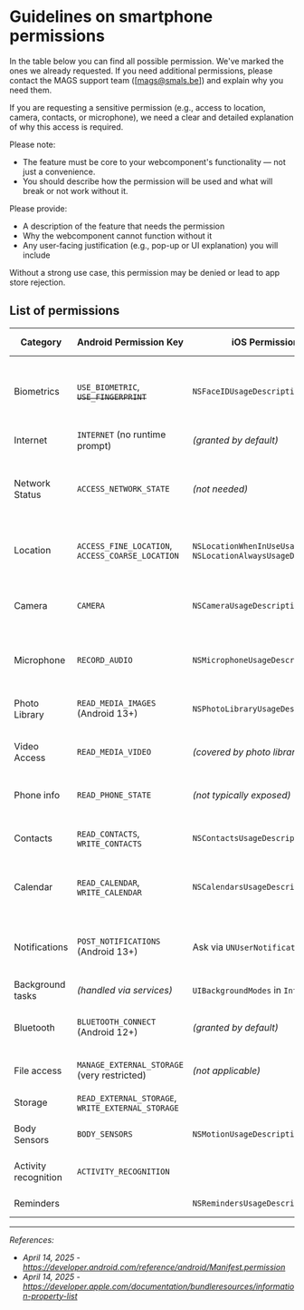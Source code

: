 # Guidelines on smartphone permissions

In the table below you can find all possible permission. We've marked the ones we already requested. 
If you need additional permissions, please contact the MAGS support team ([mags@smals.be]) and explain why you need them.

If you are requesting a sensitive permission (e.g., access to location, camera, contacts, or microphone), we need a 
clear and detailed explanation of why this access is required.

Please note:

- The feature must be core to your webcomponent's functionality — not just a convenience.
- You should describe how the permission will be used and what will break or not work without it.

Please provide:

- A description of the feature that needs the permission
- Why the webcomponent cannot function without it
- Any user-facing justification (e.g., pop-up or UI explanation) you will include

Without a strong use case, this permission may be denied or lead to app store rejection.

## List of permissions

| Category | Android Permission Key | iOS Permission Key | Ionic Plugin | What it's for | Sensitive info | Already asked for |
| --- | --- | --- | --- | --- | --- | --- |
| Biometrics | `USE_BIOMETRIC`, ~~`USE_FINGERPRINT`~~ |	`NSFaceIDUsageDescription` | `@ionic-native/biometrics` or `capacitor-biometric-authentication` or `@awesome-cordova-plugins/fingerprint-aio` | Face ID / Fingerprint login	| :white_check_mark: | It's an optional feature, so no permission asked. |
| Internet | `INTERNET` (no runtime prompt) | _(granted by default)_ | `@ionic-native/network` | Access the internet | | :white_check_mark: | 
| Network Status | `ACCESS_NETWORK_STATE` | _(not needed)_ | `@ionic-native/network` | Check if device is online | | It's an optional feature, so no permission asked. |
| Location | `ACCESS_FINE_LOCATION`, `ACCESS_COARSE_LOCATION` | `NSLocationWhenInUseUsageDescription`, `NSLocationAlwaysUsageDescription` | `@ionic-native/geolocation` - `@ionic-native/background-geolocation` | Get user's location | :white_check_mark: | |
| Camera | `CAMERA` | `NSCameraUsageDescription` | `@ionic-native/camera` |	Capture images or video using the device camera. | :white_check_mark: | |
| Microphone | `RECORD_AUDIO` | `NSMicrophoneUsageDescription` | `@ionic-native/media-capture` | Record audio with the device microphone. | :white_check_mark: | |
| Photo Library | `READ_MEDIA_IMAGES` (Android 13+) | `NSPhotoLibraryUsageDescription` | `@ionic-native/photo-library` | Pick or save photos to/from the gallery | | |
| Video Access | `READ_MEDIA_VIDEO` | _(covered by photo library on iOS)_ |	`@ionic-native/photo-library`, `@ionic-native/camera` | Access videos in media | | |
| Phone info | `READ_PHONE_STATE` | _(not typically exposed)_ | | Get device info (IMEI, call state, etc.) | :white_check_mark: | |
| Contacts | `READ_CONTACTS`, `WRITE_CONTACTS` | `NSContactsUsageDescription` | `ionic-native/contacts` |	Read or modify contacts | :white_check_mark: | |
| Calendar | `READ_CALENDAR`, `WRITE_CALENDAR` | `NSCalendarsUsageDescription` | `ionic-native/calendar` | Access and manage the user's calendar events. | :white_check_mark: | |
| Notifications | `POST_NOTIFICATIONS` (Android 13+) | Ask via `UNUserNotificationCenter` API | `@ionic-native/push`, `@capacitor/push-notifications` | Push notifications and background tasks. | | |
| Background tasks | _(handled via services)_ | `UIBackgroundModes` in `Info.plist` | | Run tasks in background | | |
| Bluetooth | `BLUETOOTH_CONNECT` (Android 12+) | _(granted by default)_ | `@ionic-native/bluetooth-le` |	Connect to BT devices (e.g., headphones) | | |
| File access | `MANAGE_EXTERNAL_STORAGE` (very restricted) | _(not applicable)_ | `@ionic-native/file` | Broad file access on Android | :white_check_mark: | |
| Storage | `READ_EXTERNAL_STORAGE`, `WRITE_EXTERNAL_STORAGE` | | | Access files, photos, etc. | :white_check_mark: | |
| Body Sensors | `BODY_SENSORS` |	`NSMotionUsageDescription` | | Access health and motion data | :white_check_mark: | |
| Activity recognition | `ACTIVITY_RECOGNITION` | | | Detects walking, biking, etc. | :white_check_mark: | |
| Reminders | | `NSRemindersUsageDescription` | | Access to user task list | :white_check_mark: | |

---
_References:_
- _April 14, 2025 - https://developer.android.com/reference/android/Manifest.permission_
- _April 14, 2025 - https://developer.apple.com/documentation/bundleresources/information-property-list_
